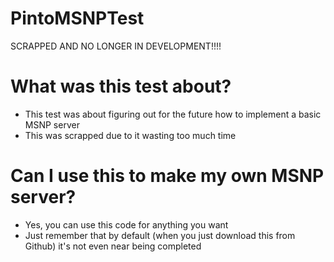 # PintoMSNPTest
SCRAPPED AND NO LONGER IN DEVELOPMENT!!!!

# What was this test about?
- This test was about figuring out for the future how to implement a basic MSNP server
- This was scrapped due to it wasting too much time

# Can I use this to make my own MSNP server?
- Yes, you can use this code for anything you want
- Just remember that by default (when you just download this from Github) it's not even near being completed